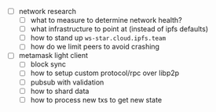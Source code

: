 - [ ] network research
  - [ ] what to measure to determine network health?
  - [ ] what infrastructure to point at (instead of ipfs defaults)
  - [ ] how to stand up `ws-star.cloud.ipfs.team`
  - [ ] how do we limit peers to avoid crashing

- [ ] metamask light client
  - [ ] block sync
  - [ ] how to setup custom protocol/rpc over libp2p
  - [ ] pubsub with validation
  - [ ] how to shard data
  - [ ] how to process new txs to get new state
